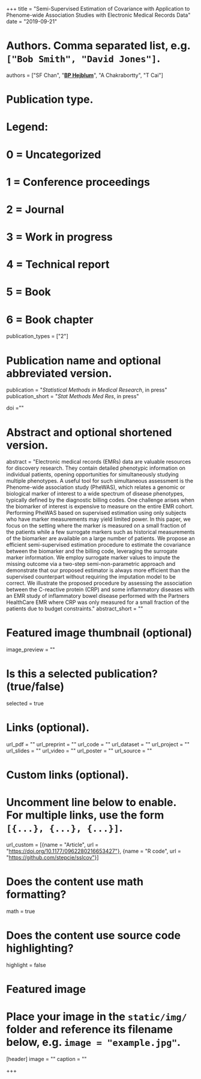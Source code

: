 +++
title = "Semi-Supervised Estimation of Covariance with Application to Phenome-wide Association Studies with Electronic Medical Records Data"
date = "2019-09-21"



# Authors. Comma separated list, e.g. `["Bob Smith", "David Jones"]`.
authors = ["SF Chan", "<u>**BP Hejblum**</u>", "A Chakrabortty", "T Cai"]
# Publication type.
# Legend:
# 0 = Uncategorized
# 1 = Conference proceedings
# 2 = Journal
# 3 = Work in progress
# 4 = Technical report
# 5 = Book
# 6 = Book chapter
publication_types = ["2"]

# Publication name and optional abbreviated version.
publication = "*Statistical Methods in Medical Research*, in press"
publication_short = "*Stat Methods Med Res*, in press"

doi =""

# Abstract and optional shortened version.
abstract = "Electronic medical records (EMRs) data are valuable resources for discovery research. They contain detailed phenotypic information on individual patients, opening opportunities for simultaneously studying multiple phenotypes. A useful tool for such simultaneous assessment is the Phenome-wide association study (PheWAS), which relates a genomic or biological marker of interest to a wide spectrum of disease phenotypes, typically defined by the diagnostic billing codes. One challenge arises when the biomarker of interest is expensive to measure on the entire EMR cohort. Performing PheWAS based on supervised estimation using only subjects who have marker measurements may yield limited power. In this paper, we focus on the setting where the marker is measured on a small fraction of the patients while a few surrogate markers such as historical measurements of the biomarker are available on a large number of patients. We propose an efficient semi-supervised estimation procedure to estimate the covariance between the biomarker and the billing code, leveraging the surrogate marker information. We employ surrogate marker values to impute the missing outcome via a two-step semi-non-parametric approach and demonstrate that our proposed estimator is always more efficient than the supervised counterpart without requiring the imputation model to be correct. We illustrate the proposed procedure by assessing the association between the C-reactive protein (CRP) and some inflammatory diseases with an EMR study of inflammatory bowel disease performed with the Partners HealthCare EMR where CRP was only measured for a small fraction of the patients due to budget constraints."
abstract_short = ""

# Featured image thumbnail (optional)
image_preview = ""

# Is this a selected publication? (true/false)
selected = true

# Links (optional).
url_pdf = ""
url_preprint = ""
url_code = ""
url_dataset = ""
url_project = ""
url_slides = ""
url_video = ""
url_poster = ""
url_source = ""

# Custom links (optional).
# Uncomment line below to enable. For multiple links, use the form `[{...}, {...}, {...}]`.
url_custom = [{name = "Article", url = "https://doi.org/10.1177/0962280216653427"}, {name = "R code", url = "https://github.com/stepcie/sslcov"}]


# Does the content use math formatting?
math = true

# Does the content use source code highlighting?
highlight = false

# Featured image
# Place your image in the `static/img/` folder and reference its filename below, e.g. `image = "example.jpg"`.
[header]
image = ""
caption = ""

+++
